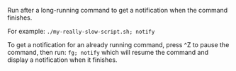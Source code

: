 Run after a long-running command to get a notification when the command finishes.

For example:
`./my-really-slow-script.sh; notify`

To get a notification for an already running command, press ^Z to pause the command, then run:
`fg; notify`
which will resume the command and display a notification when it finishes.
